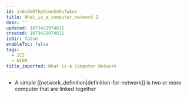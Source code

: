 ```yaml
---
id: zx6c6m97hp9cwn5m9u7wkur
title: What_is_a_computer_network 1
desc: ''
updated: 1673421974012
created: 1673421974012
isDir: false
enableToc: false
tags:
  - ICS
  - NIBM
title_imported: What is A Computer Network
---
```


-   A simple  [[network_definition|definition-for-network]] is two or more computer that are linked together 